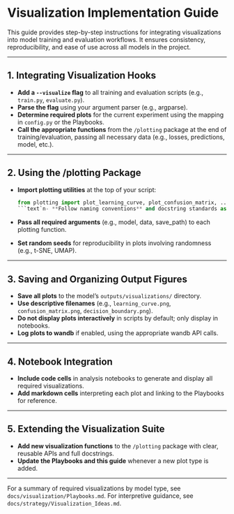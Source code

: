 # Visualization Implementation Guide

This guide provides step-by-step instructions for integrating visualizations into model training and evaluation
workflows. It ensures consistency, reproducibility, and ease of use across all models in the project.

---

## 1. Integrating Visualization Hooks

- **Add a `--visualize` flag** to all training and evaluation scripts (e.g., `train.py`, `evaluate.py`).
- **Parse the flag** using your argument parser (e.g., argparse).
- **Determine required plots** for the current experiment using the mapping in `config.py` or the Playbooks.
- **Call the appropriate functions** from the `/plotting` package at the end of training/evaluation, passing all
necessary data (e.g., losses, predictions, model, etc.).

---

## 2. Using the /plotting Package

- **Import plotting utilities** at the top of your script:

  ```python
  from plotting import plot_learning_curve, plot_confusion_matrix, ...
  ```text`n- **Follow naming conventions** and docstring standards as described in `Coding_Standards.md`.

- **Pass all required arguments** (e.g., model, data, save_path) to each plotting function.
- **Set random seeds** for reproducibility in plots involving randomness (e.g., t-SNE, UMAP).

---

## 3. Saving and Organizing Output Figures

- **Save all plots** to the model’s `outputs/visualizations/` directory.
- **Use descriptive filenames** (e.g., `learning_curve.png`, `confusion_matrix.png`, `decision_boundary.png`).
- **Do not display plots interactively** in scripts by default; only display in notebooks.
- **Log plots to wandb** if enabled, using the appropriate wandb API calls.

---

## 4. Notebook Integration

- **Include code cells** in analysis notebooks to generate and display all required visualizations.
- **Add markdown cells** interpreting each plot and linking to the Playbooks for reference.

---

## 5. Extending the Visualization Suite

- **Add new visualization functions** to the `/plotting` package with clear, reusable APIs and full docstrings.
- **Update the Playbooks and this guide** whenever a new plot type is added.

---

For a summary of required visualizations by model type, see `docs/visualization/Playbooks.md`. For interpretive
guidance, see `docs/strategy/Visualization_Ideas.md`.
